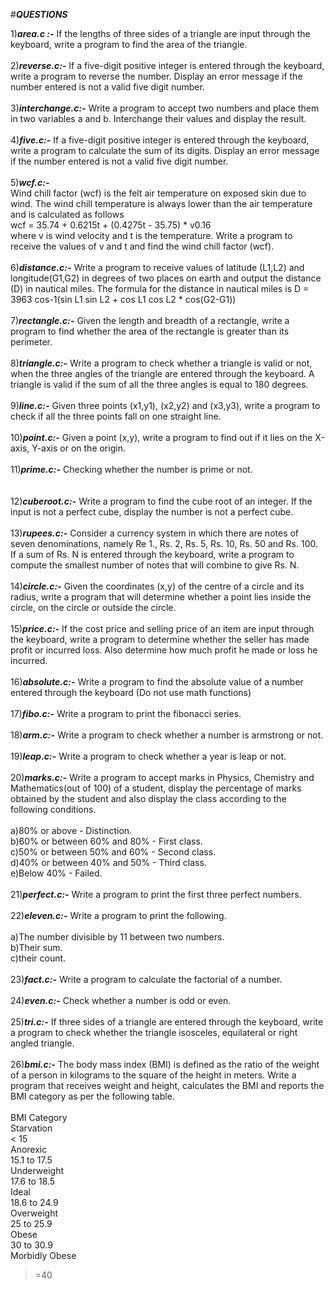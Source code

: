 #***QUESTIONS***

1)***area.c :-***
           If the lengths of three sides of a triangle are input through the keyboard, write a program to find the area of the triangle.<br />
           <br />
2)***reverse.c:-***
            If a five-digit positive integer is entered through the keyboard, write a program to reverse the number. Display an error message if the number entered             is not a valid five digit number.<br />
            <br />
3)***interchange.c:-***
            Write a program to accept two numbers and place them in two variables a and b. Interchange their values and display the result.<br />
            <br />
4)***five.c:-***
            If a five-digit positive integer is entered through the keyboard, write a program to calculate the sum of its digits. Display an error message if the               number entered is not a valid five digit number.<br />
            <br />
5)***wcf.c:-***  
            Wind chill factor (wcf) is the felt air temperature on exposed skin due to wind. The wind chill temperature is always lower than the air temperature                 and is calculated as follows<br />
                         wcf = 35.74 + 0.6215t + (0.4275t - 35.75) * v0.16<br />
            where v is wind velocity and t is the temperature. Write a program to receive the values of v and t and find the wind chill factor (wcf).<br />
            <br />
6)***distance.c:-***
             Write a program to receive values of latitude (L1,L2) and longitude(G1,G2) in degrees of two places on earth and output the distance (D) in nautical                miles. The formula for the distance in nautical miles is
                       D = 3963 cos-1(sin L1 sin L2 + cos L1 cos L2 * cos(G2-G1))<br />
                       <br />
7)***rectangle.c:-***
             Given the length and breadth of a rectangle, write a program to find whether the area of the rectangle is greater than its perimeter.<br />
             <br />
8)***triangle.c:-***
              Write a program to check whether a triangle is valid or not, when the three angles of the triangle are entered through the keyboard. A triangle is                   valid if the sum of all the three angles is equal to 180 degrees.<br />
              <br />
9)***line.c:-***
             Given three points (x1,y1), (x2,y2) and (x3,y3), write a program to check if all the three points fall on one straight line.<br />
             <br />
10)***point.c:-***
             Given a point (x,y), write a program to find out if it lies on the X-axis, Y-axis or on the origin.<br />
            <br />
11)***prime.c:-***
             Checking whether the number is prime or not.<br />  
             <br />
12)***cuberoot.c:-***
             Write a program to find the cube root of an integer. If the input is not a perfect cube, display the number is not a perfect cube.<br />
             <br />
13)***rupees.c:-***
             Consider a currency system in which there are notes of seven denominations, namely Re 1., Rs. 2, Rs. 5, Rs. 10, Rs. 50 and Rs. 100. If a sum of Rs. N is entered through the keyboard, write a program to compute the smallest number of notes that will combine to give Rs. N.<br />
             <br />
14)***circle.c:-***
              Given the coordinates (x,y) of the centre of a circle and its radius, write a program that will determine whether a point lies inside the circle, on the circle or outside the circle.<br />
              <br />
15)***price.c:-***
              If the cost price and selling price of an item are input through the keyboard, write a program to determine whether the seller has made profit or incurred loss. Also determine how much profit he made or loss he incurred.<br />
              <br />
16)***absolute.c:-***
              Write a program to find the absolute value of a number entered through the keyboard (Do not use math functions)<br />
              <br />
 17)***fibo.c:-***
           Write a program to print the fibonacci series.<br />
            <br />
18)***arm.c:-***
           Write a program to check whether a number is armstrong or not.<br />
           <br />
19)***leap.c:-***
           Write a program to check whether a year is leap or not.<br />
           <br />
20)***marks.c:-***
           Write a program to accept marks in Physics, Chemistry and Mathematics(out of 100) of a student, display the percentage of marks obtained by the student and also display the class according to the following conditions. <br />
           <br />
 a)80% or above - Distinction.<br/>
 b)60% or between 60% and 80% - First class.<br />
 c)50% or between 50% and 60% - Second class.<br />
 d)40% or between 40% and 50% - Third class.<br />
 e)Below 40% - Failed. <br />
<br />
21)***perfect.c:-***
              Write a program to print the first three perfect numbers.<br/>
              <br />
22)***eleven.c:-***
              Write a program to print the following.<br />
              <br />
              a)The number divisible by 11 between two numbers.<br />
              b)Their sum.<br />
              c)their count.<br />
<br />
23)***fact.c:-***
           Write a program to calculate the factorial of a number.<br />
           <br />
24)***even.c:-***
           Check whether a number is odd or even.<br />
           <br />
25)***tri.c:-***
             If three sides of a triangle are entered through the keyboard, write a program to check whether the triangle isosceles, equilateral or right angled                triangle.<br />
             <br />
26)***bmi.c:-***
             The body mass index (BMI) is defined as the ratio of the weight of a person in kilograms to the square of the height in meters. Write a program that receives weight and height, calculates  the BMI and reports the BMI category as per the following table.<br />
	<br />
BMI Category<br />
Starvation<br />
< 15<br />
Anorexic<br />
15.1 to 17.5<br />
Underweight<br />
17.6 to 18.5<br />
Ideal<br />
18.6 to 24.9<br />
Overweight<br />
25 to 25.9<br />
Obese<br />
30 to 30.9<br />
Morbidly Obese<br />
>=40<br />
<br />


